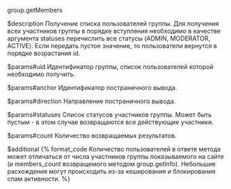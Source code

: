 group.getMembers

$description
Получение списка пользователей группы. Для получения всех участников группы в порядке вступления необходимо в качестве аргумента statuses перечислить все статусы (ADMIN, MODERATOR, ACTIVE). Если передать пустое значение, то пользователи вернутся в порядке возрастания id.

$params#uid
Идентификатор группы, список пользователей которой необходимо получить.

$params#anchor
Идентификатор постраничного вывода.

$params#direction
Направление постраничного вывода.

$params#statuses
Список статусов участников группы. Может быть пустым - в этом случае возвращаются все действующие участники.

$params#count
Количество возвращаемых результатов.

$additional
{% format_code Количество пользователей в ответе метода может отличаться от числа участников группы показываемого на сайте (и members_count возвращемого методом group.getInfo). Небольшие расхождения могут происходить из-за кеширования и блокирования спам активности. %}